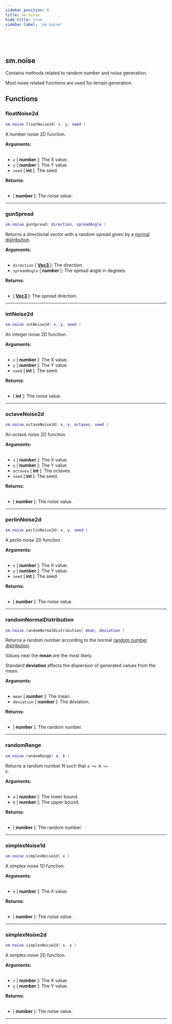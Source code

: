 ```yaml
---
sidebar_position: 8
title: sm.noise
hide_title: true
sidebar-label: 'sm.noise'
---
```


<br></br>

## sm.noise

Contains methods related to random number and noise generation.

Most noise related functions are used for terrain generation.

## Functions

### floatNoise2d

```lua
sm.noise.floatNoise2d( x, y, seed )
```

A number noise 2D function.

<strong>Arguments:</strong> <br></br>

- <code>x</code> [<strong> number </strong>]: The X value.
- <code>y</code> [<strong> number </strong>]: The Y value.
- <code>seed</code> [<strong> int </strong>]: The seed.

<strong>Returns:</strong> <br></br>

- [<strong> number </strong>]: The noise value.

---

### gunSpread

```lua
sm.noise.gunSpread( direction, spreadAngle )
```

Returns a directional vector with a random spread given by a [normal distribution](#randomnormaldistribution).

<strong>Arguments:</strong> <br></br>

- <code>direction</code> [<strong> <a href="/docs/Terrain-Script-Environment/Userdata/Vec3"> Vec3 </a> </strong>]: The direction.
- <code>spreadAngle</code> [<strong> number </strong>]: The spread angle in degrees.

<strong>Returns:</strong> <br></br>

- [<strong> <a href="/docs/Terrain-Script-Environment/Userdata/Vec3"> Vec3 </a> </strong>]: The spread direction.

---

### intNoise2d

```lua
sm.noise.intNoise2d( x, y, seed )
```

An integer noise 2D function.

<strong>Arguments:</strong> <br></br>

- <code>x</code> [<strong> number </strong>]: The X value.
- <code>y</code> [<strong> number </strong>]: The Y value.
- <code>seed</code> [<strong> int </strong>]: The seed.

<strong>Returns:</strong> <br></br>

- [<strong> int </strong>]: The noise value.

---

### octaveNoise2d

```lua
sm.noise.octaveNoise2d( x, y, octaves, seed )
```

An octave noise 2D function.

<strong>Arguments:</strong> <br></br>

- <code>x</code> [<strong> number </strong>]: The X value.
- <code>y</code> [<strong> number </strong>]: The Y value.
- <code>octaves</code> [<strong> int </strong>]: The octaves.
- <code>seed</code> [<strong> int </strong>]: The seed.

<strong>Returns:</strong> <br></br>

- [<strong> number </strong>]: The noise value.

---

### perlinNoise2d

```lua
sm.noise.perlinNoise2d( x, y, seed )
```

A perlin noise 2D function.

<strong>Arguments:</strong> <br></br>

- <code>x</code> [<strong> number </strong>]: The X value.
- <code>y</code> [<strong> number </strong>]: The Y value.
- <code>seed</code> [<strong> int </strong>]: The seed.

<strong>Returns:</strong> <br></br>

- [<strong> number </strong>]: The noise value.

---

### randomNormalDistribution

```lua
sm.noise.randomNormalDistribution( mean, deviation )
```

Returns a random number according to the normal [random number distribution](https://en.wikipedia.org/wiki/Normal_distribution).

Values near the <strong>mean</strong> are the most likely.

Standard <strong>deviation</strong> affects the dispersion of generated values from the mean.

<strong>Arguments:</strong> <br></br>

- <code>mean</code> [<strong> number </strong>]: The mean.
- <code>deviation</code> [<strong> number </strong>]: The deviation.

<strong>Returns:</strong> <br></br>

- [<strong> number </strong>]: The random number.

---

### randomRange

```lua
sm.noise.randomRange( a, b )
```

Returns a random number N such that <code>a \<\= N \<\= b</code>.

<strong>Arguments:</strong> <br></br>

- <code>a</code> [<strong> number </strong>]: The lower bound.
- <code>b</code> [<strong> number </strong>]: The upper bound.

<strong>Returns:</strong> <br></br>

- [<strong> number </strong>]: The random number.

---

### simplexNoise1d

```lua
sm.noise.simplexNoise1d( x )
```

A simplex noise 1D function.

<strong>Arguments:</strong> <br></br>

- <code>x</code> [<strong> number </strong>]: The X value.

<strong>Returns:</strong> <br></br>

- [<strong> number </strong>]: The noise value.

---

### simplexNoise2d

```lua
sm.noise.simplexNoise2d( x, y )
```

A simplex noise 2D function.

<strong>Arguments:</strong> <br></br>

- <code>x</code> [<strong> number </strong>]: The X value.
- <code>y</code> [<strong> number </strong>]: The Y value.

<strong>Returns:</strong> <br></br>

- [<strong> number </strong>]: The noise value.

---














